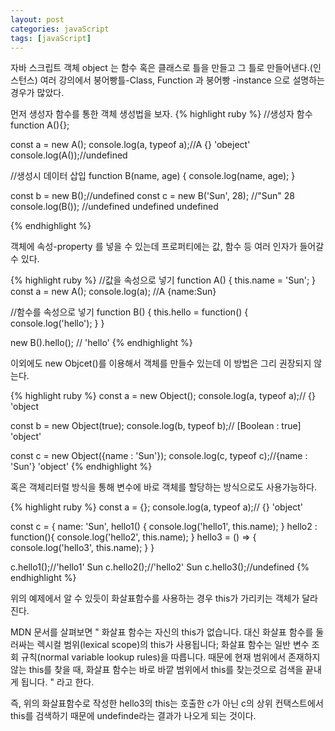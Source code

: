 ```yaml
---
layout: post
categories: javaScript
tags: [javaScript]
---
```


자바 스크립트 객체 object 는 함수 혹은 클래스로 틀을 만들고 그 틀로 만들어낸다.(인스턴스)
여러 강의에서 붕어빵틀-Class, Function 과 붕어빵 -instance 으로 설명하는 경우가 많았다.

먼저 생성자 함수를 통한 객체 생성법을 보자.
{% highlight ruby %}
//생성자 함수
function A(){};

const a = new A();
console.log(a, typeof a);//A {} 'obeject'
console.log(A());//undefined

//생성시 데이터 삽입
function B(name, age) {
    console.log(name, age);
}

const b = new B();//undefined
const c = new B('Sun', 28); //"Sun" 28 
console.log(B()); //undefined undefined undefined

{% endhighlight %}

객체에 속성-property 를 넣을 수 있는데 프로퍼티에는 값, 함수 등 여러 인자가 들어갈 수 있다.

{% highlight ruby %}
//값을 속성으로 넣기
function A() {
    this.name = 'Sun';
}
const a = new A();
console.log(a); //A {name:Sun}

//함수를 속성으로 넣기
function B() {
    this.hello = function() {
        console.log('hello');
    }
}

new B().hello(); // 'hello'
{% endhighlight %}

이외에도 new Objcet()를 이용해서 객체를 만들수 있는데 이 방법은 그리 권장되지 않는다.

{% highlight ruby %}
const a = new Object();
console.log(a, typeof a);// {} 'object

const b = new Object(true);
console.log(b, typeof b);// [Boolean : true] 'object'

const c = new Object({name : 'Sun'});
console.log(c, typeof c);//{name : 'Sun'} 'object'
{% endhighlight %}

혹은 객체리터럴 방식을 통해 변수에 바로 객체를 할당하는 방식으로도 사용가능하다.

{% highlight ruby %}
const a = {};
console.log(a, typeof a);// {} 'object'

const c = {
    name: 'Sun',
    hello1() {
        console.log('hello1', this.name);
    }
    hello2 : function(){
        console.log('hello2', this.name);
    }
    hello3 = () => {
        console.log('hello3', this.name);
    }
}

c.hello1();//'hello1' Sun
c.hello2();//'hello2' Sun
c.hello3();//undefined
{% endhighlight %}

위의 예제에서 알 수 있듯이 화살표함수를 사용하는 경우 this가 가리키는 객체가 달라진다.

MDN 문서를 살펴보면 
"
화살표 함수는 자신의 this가 없습니다.  대신 화살표 함수를 둘러싸는 렉시컬 범위(lexical scope)의 this가 사용됩니다; 화살표 함수는 일반 변수 조회 규칙(normal variable lookup rules)을 따릅니다. 때문에 현재 범위에서 존재하지 않는 this를 찾을 때, 화살표 함수는 바로 바깥 범위에서 this를 찾는것으로 검색을 끝내게 됩니다.
"
라고 한다. 

즉, 위의 화살표함수로 작성한 hello3의 this는 호출한 c가 아닌 c의 상위 컨택스트에서 this를 검색하기 때문에 undefinde라는 결과가 나오게 되는 것이다.
